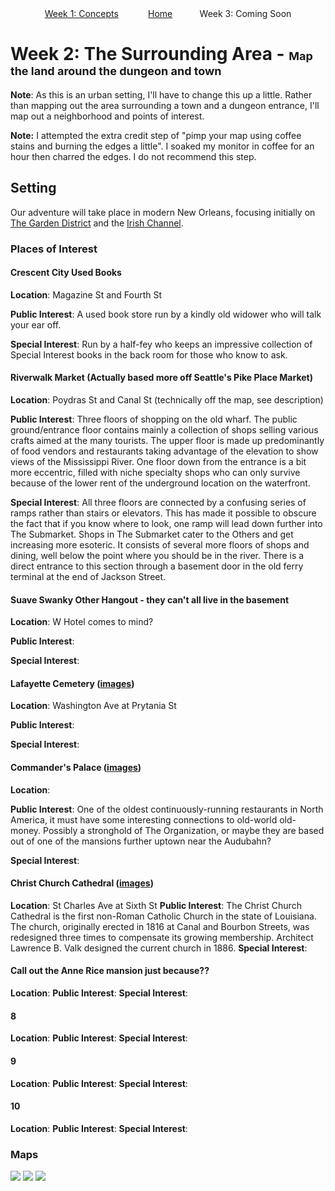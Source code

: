<div align="center">
 <a href ="{{site.url}}/week1/week1-notes.html">Week 1: Concepts</a> &nbsp;&nbsp;&nbsp;&nbsp;&nbsp;&nbsp;&nbsp;&nbsp;&nbsp;&nbsp; 
 <a href="{{site.url}}/index.html">Home</a>&nbsp;&nbsp;&nbsp;&nbsp;&nbsp;&nbsp;&nbsp;&nbsp;&nbsp;&nbsp; 
 Week 3: Coming Soon
</div>

# Week 2: The Surrounding Area - <span style="font-size:large;">Map the land around the dungeon and town</span>
__Note__:  As this is an urban setting, I'll have to change this up a little.  Rather than mapping out the area
 surrounding a town and a dungeon entrance, I'll map out a neighborhood and points of interest.
  
__Note:__ I attempted the extra credit step of "pimp your map using coffee stains and burning the edges a little".  I
 soaked my monitor in coffee for an hour then charred the edges.  I do not recommend this step.
 
## Setting
Our adventure will take place in modern New Orleans, focusing initially on [The Garden District](https://en.wikipedia.org/wiki/Garden_District,_New_Orleans#History)
 and the [Irish Channel](https://en.wikipedia.org/wiki/Irish_Channel,_New_Orleans#History).

### Places of Interest
#### Crescent City Used Books
**Location**: Magazine St and Fourth St

**Public Interest**: A used book store run by a kindly old widower who will talk your ear off. 

**Special Interest**: Run by a half-fey who keeps an impressive collection of Special Interest books in the back
 room for those who know to ask.
  
#### Riverwalk Market (Actually based more off Seattle's Pike Place Market)
**Location**: Poydras St and Canal St (technically off the map, see description)

**Public Interest**: Three floors of shopping on the old wharf.  The public ground/entrance floor contains mainly a
 collection of shops selling various crafts aimed at the many tourists.  The upper floor is made up predominantly of 
 food vendors and restaurants taking advantage of the elevation to show views of the Mississippi River.  One floor 
 down from the entrance is a bit more eccentric, filled with niche specialty shops who can only survive because of 
 the lower rent of the underground location on the waterfront.  

**Special Interest**: All three floors are connected by a confusing series of ramps rather than stairs or elevators.  This 
 has made it possible to obscure the fact that if you know where to look, one ramp will lead  down further into The 
 Submarket.  Shops in The Submarket cater to the Others and get increasing more esoteric.  It consists of several more 
 floors of shops and dining, well below the point where you should be in the river.  There is a direct entrance to this 
 section through a basement door in the old ferry terminal at the end of Jackson Street.
    
#### Suave Swanky Other Hangout - they can't all live in the basement
**Location**: W Hotel comes to mind?  

**Public Interest**:

**Special Interest**:

#### Lafayette Cemetery ([images](https://tinyurl.com/y6wtx38z))
**Location**: Washington Ave at Prytania St

**Public Interest**:

**Special Interest**:

#### Commander's Palace ([images](https://tinyurl.com/y8rrwyyx))
**Location**:

**Public Interest**: One of the oldest continuously-running restaurants in North America, it must have some interesting
 connections to old-world old-money.  Possibly a stronghold of The Organization, or maybe they are based out of one
 of the mansions further uptown near the Audubahn?

**Special Interest**:   

#### Christ Church Cathedral ([images](https://tinyurl.com/y7kp2xes))
**Location**: St Charles Ave at Sixth St
**Public Interest**: The Christ Church Cathedral is the first non-Roman Catholic Church in the state of Louisiana. The
 church, originally erected in 1816 at Canal and Bourbon Streets, was redesigned three times to compensate its growing 
 membership. Architect Lawrence B. Valk designed the current church in 1886.
**Special Interest**:

#### Call out the Anne Rice mansion just because??
**Location**:
**Public Interest**:
**Special Interest**:

#### 8
**Location**:
**Public Interest**:
**Special Interest**:

#### 9
**Location**:
**Public Interest**:
**Special Interest**:

#### 10
**Location**:
**Public Interest**:
**Special Interest**:


### Maps
 <img src="{{site.url}}/images/new-orleans-redo-beige.jpg" />
 <img src="{{site.url}}/images/garden-district.png" />
 <img src="{{site.url}}/images/french-quarter.png" />


 
